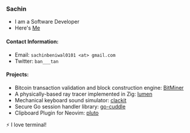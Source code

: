 ### Sachin

- I am a Software Developer
- Here's [Me](https://www.heysachin.com)

#### Contact Information:
- Email: `sachinbeniwal0101 <at> gmail.com`
- Twitter: `ban___tan`

#### Projects:

- Bitcoin transaction validation and block construction engine: [BitMiner](https://github.com/benodiwal/BitMiner)
- A physically-based ray tracer implemented in Zig: [lumen](https://github.com/benodiwal/lumen)
- Mechanical keyboard sound simulator: [clackit](https://github.com/benodiwal/clackit)
- Secure Go session handler library: [go-cuddle](https://github.com/benodiwal/go-cuddle)
- Clipboard Plugin for Neovim: [pluto](https://github.com/benodiwal/pluto)

⚡ I love terminal!
